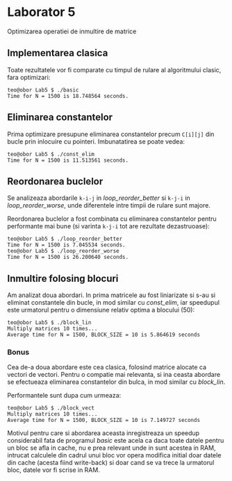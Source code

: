 # Laborator 5
Optimizarea operatiei de inmultire de matrice

## Implementarea clasica
Toate rezultatele vor fi comparate cu timpul de rulare al algoritmului clasic,
fara optimizari:
```
teo@obor Lab5 $ ./basic
Time for N = 1500 is 18.748564 seconds.
```

## Eliminarea constantelor
Prima optimizare presupune eliminarea constantelor precum `C[i][j]` din bucle
prin inlocuire cu pointeri. Imbunatatirea se poate vedea:
```
teo@obor Lab5 $ ./const_elim
Time for N = 1500 is 11.513561 seconds.
```

## Reordonarea buclelor
Se analizeaza abordarile `k-i-j` in _loop\_reorder\_better_ si `k-j-i` in
_loop\_reorder\_worse_, unde diferentele intre timpii de rulare sunt majore.

Reordonarea buclelor a fost combinata cu eliminarea constantelor pentru
performante mai bune (si varinta `k-j-i` tot are rezultate dezastruoase):
```
teo@obor Lab5 $ ./loop_reorder_better
Time for N = 1500 is 7.045534 seconds.
teo@obor Lab5 $ ./loop_reorder_worse
Time for N = 1500 is 26.200640 seconds.
```

## Inmultire folosing blocuri
Am analizat doua abordari. In prima matricele au fost liniarizate si s-au si
eliminat constantele din bucle, in mod similar cu _const\_elim_, iar speedupul
este urmatorul pentru o dimensiune relativ optima a blocului (50):
```
teo@obor Lab5 $ ./block_lin
Multiply matrices 10 times...
Average time for N = 1500, BLOCK_SIZE = 10 is 5.864619 seconds
```

### Bonus
Cea de-a doua abordare este cea clasica, folosind matrice alocate ca vectori de
vectori. Pentru o compatie mai relevanta, si ina ceasta abordare se efectueaza
eliminarea constantelor din bulca, in mod similar cu _block\_lin_.

Performantele sunt dupa cum urmeaza:
```
teo@obor Lab5 $ ./block_vect
Multiply matrices 10 times...
Average time for N = 1500, BLOCK_SIZE = 10 is 7.149727 seconds
```

Motivul pentru care si abordarea aceasta inregistreaza un speedup considerabil
fata de programul _basic_ este acela ca daca toate datele pentru un bloc se afla
in cache, nu e prea relevant unde in sunt acestea in RAM, intrucat calculele din
cadrul unui bloc vor opera modifica initial doar datele din cache (acesta fiind
write-back) si doar cand se va trece la urmatorul bloc, datele vor fi scrise in
RAM.
